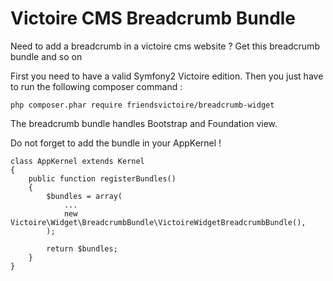 Victoire CMS Breadcrumb Bundle
============

Need to add a breadcrumb in a victoire cms website ?
Get this breadcrumb bundle and so on

First you need to have a valid Symfony2 Victoire edition.
Then you just have to run the following composer command :

    php composer.phar require friendsvictoire/breadcrumb-widget

The breadcrumb bundle handles Bootstrap and Foundation view.


Do not forget to add the bundle in your AppKernel !

    class AppKernel extends Kernel
    {
        public function registerBundles()
        {
            $bundles = array(
                ...
                new Victoire\Widget\BreadcrumbBundle\VictoireWidgetBreadcrumbBundle(),
            );

            return $bundles;
        }
    }
